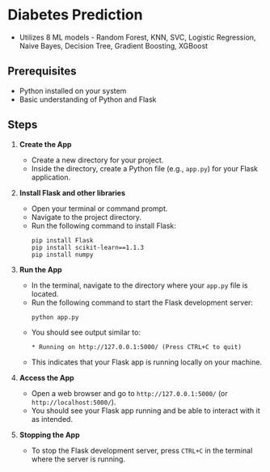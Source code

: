 # Diabetes Prediction 
- Utilizes 8 ML models - Random Forest, KNN, SVC, Logistic Regression, Naive Bayes, Decision Tree, Gradient Boosting, XGBoost

## Prerequisites
- Python installed on your system
- Basic understanding of Python and Flask

## Steps

1. **Create the App**
    - Create a new directory for your project.
    - Inside the directory, create a Python file (e.g., `app.py`) for your Flask application.

2. **Install Flask and other libraries**
    - Open your terminal or command prompt.
    - Navigate to the project directory.
    - Run the following command to install Flask:
      ```
      pip install Flask
      pip install scikit-learn==1.1.3
      pip install numpy
      ```
3. **Run the App**
    - In the terminal, navigate to the directory where your `app.py` file is located.
    - Run the following command to start the Flask development server:
      ```
      python app.py
      ```
    - You should see output similar to:
      ```
      * Running on http://127.0.0.1:5000/ (Press CTRL+C to quit)
      ```
    - This indicates that your Flask app is running locally on your machine.

5. **Access the App**
    - Open a web browser and go to `http://127.0.0.1:5000/` (or `http://localhost:5000/`).
    - You should see your Flask app running and be able to interact with it as intended.

6. **Stopping the App**
    - To stop the Flask development server, press `CTRL+C` in the terminal where the server is running.
